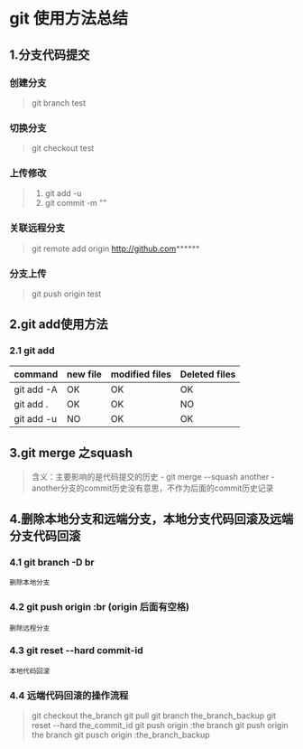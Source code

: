 # git 使用方法总结

## 1.分支代码提交

### 创建分支
>	git branch test 

### 切换分支
>	git checkout test

### 上传修改
>	1. git add -u
>	2. git commit -m ""

### 关联远程分支
>	git remote add origin http://github.com******

### 分支上传
>	git push origin test
## 2.git add使用方法

### 2.1 git add
command|new file|modified files|Deleted files
-|-|-|- 
git add -A|OK|OK|OK
git add .|OK|OK|NO
git add -u|NO|OK|OK
	
## 3.git merge 之squash
>	含义：主要影响的是代码提交的历史
	- git merge --squash another
	- another分支的commit历史没有意思，不作为后面的commit历史记录

## 4.删除本地分支和远端分支，本地分支代码回滚及远端分支代码回滚

### 4.1 git branch -D br	
	删除本地分支

### 4.2 git push origin :br (origin 后面有空格)
	删除远程分支

### 4.3 git reset --hard commit-id
	本地代码回滚

### 4.4 远端代码回滚的操作流程
>	git checkout the_branch
	git pull
	git branch the_branch_backup
	git reset --hard the_commit_id
	git push origin :the branch
	git push origin the branch 
	git pusch origin :the_branch_backup



